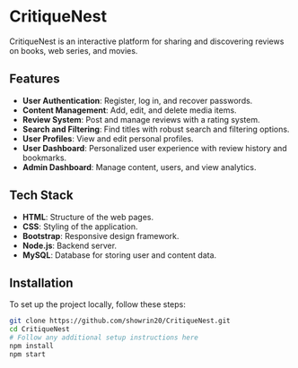 # CritiqueNest

CritiqueNest is an interactive platform for sharing and discovering reviews on books, web series, and movies.

## Features

- **User Authentication**: Register, log in, and recover passwords.
- **Content Management**: Add, edit, and delete media items.
- **Review System**: Post and manage reviews with a rating system.
- **Search and Filtering**: Find titles with robust search and filtering options.
- **User Profiles**: View and edit personal profiles.
- **User Dashboard**: Personalized user experience with review history and bookmarks.
- **Admin Dashboard**: Manage content, users, and view analytics.

## Tech Stack

- **HTML**: Structure of the web pages.
- **CSS**: Styling of the application.
- **Bootstrap**: Responsive design framework.
- **Node.js**: Backend server.
- **MySQL**: Database for storing user and content data.

## Installation

To set up the project locally, follow these steps:

```bash
git clone https://github.com/showrin20/CritiqueNest.git
cd CritiqueNest
# Follow any additional setup instructions here
npm install
npm start
